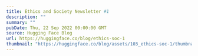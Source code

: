 ```yaml
---
title: Ethics and Society Newsletter #1
description: ""
summary: ""
pubDate: Thu, 22 Sep 2022 00:00:00 GMT
source: Hugging Face Blog
url: https://huggingface.co/blog/ethics-soc-1
thumbnail: "https://huggingface.co/blog/assets/103_ethics-soc-1/thumbnail.png"
---
```


